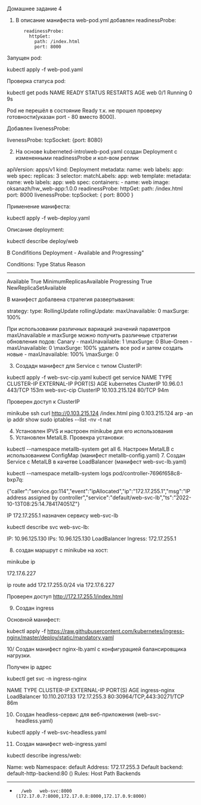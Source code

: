 Домашнее задание 4

1. В описание манифеста web-pod.yml добавлен readinessProbe:

          readinessProbe:
            httpGet:
              path: /index.html
              port: 8000

Запущен pod:

kubectl apply -f web-pod.yaml

Проверка статуса pod:

kubectl get pods
NAME   READY   STATUS    RESTARTS   AGE
web    0/1     Running   0          9s

Pod не перешёл в состояние Ready т.к. не прошел проверку готовности(указан port - 80 вместо 8000).

Добавлен livenessProbe:

livenessProbe:
    tcpSocket:
      {port: 8080}

2. На основе kuberneted-intro\web-pod.yaml создан Deployment с измененными readinessProbe и кол-вом реплик

apiVersion: apps/v1
kind: Deployment
metadata:
  name: web
  labels:
    app: web
spec:
  replicas: 3
  selector:
    matchLabels:
      app: web
  template:
    metadata:
      name: web
      labels:
        app: web
    spec:
      containers:
        - name: web
          image: oksanazh/hw_web-app:1.0.0
          readinessProbe:
            httpGet:
              path: /index.html
              port: 8000
          livenessProbe:
            tcpSocket: { port: 8000 }

Применение манифеста:

kubectl apply -f web-deploy.yaml

Описание deployment:

kubectl describe deploy/web

В Condifitions Deployment - Available and Progressing"

Conditions:
  Type           Status  Reason
  ----           ------  ------
  Available      True    MinimumReplicasAvailable
  Progressing    True    NewReplicaSetAvailable

В манифест добалвена стратегия развертывания:

  strategy:
    type: RollingUpdate
    rollingUpdate:
      maxUnavailable: 0
      maxSurge: 100%

При использовании различных вариаций значений параметров maxUnavailable и maxSurge можно получить различные стратегии обновления подов:
Canary  - maxUnavailable: 1 \maxSurge: 0
Blue-Green - maxUnavailable: 0 \maxSurge: 100%
удалить все pod и затем создать новые - maxUnavailable: 100% \maxSurge: 0

3. Создадн манифест для Service с типом ClusterIP: 

kubectl apply -f web-svc-cip.yaml
kubectl get service
NAME          TYPE           CLUSTER-IP       EXTERNAL-IP    PORT(S)        AGE
kubernetes    ClusterIP      10.96.0.1        <none>         443/TCP        153m
web-svc-cip   ClusterIP      10.103.215.124   <none>         80/TCP         94m

Проверен доступ к  ClusterIP

minikube ssh
curl http://0.103.215.124 /index.html
ping 0.103.215.124 
arp -an
ip addr show
sudo iptables --list -nv -t nat

4. Установлен IPVS  и настроен minikube для его использования
5. Установлен MetalLB. Провекра установки:

kubectl --namespace metallb-system get all
6. Настроен MetalLB с использованием ConfigMap (манифест metallb-config.yaml)
7. Создан  Service с MetalLB в качетве LoadBalancer (манифест web-svc-lb.yaml)

kubectl --namespace metallb-system logs pod/controller-7696f658c8-bxp7q:

{"caller":"service.go:114","event":"ipAllocated","ip":"172.17.255.1","msg":"IP address assigned by controller","service":"default/web-svc-lb","ts":"2022-10-13T08:25:14.784174051Z"}

IP 172.17.255.1 назначен сервису web-svc-lb

kubectl describe svc web-svc-lb:

IP:                       10.96.125.130
IPs:                      10.96.125.130
LoadBalancer Ingress:     172.17.255.1

8. создан маршрут с minikube на хост:

minikube ip

172.17.6.227

ip route add 172.17.255.0/24 via 172.17.6.227

Проверен доступ http://172.17.255.1/index.html

9. Создан ingress

Основной манифест:

kubectl apply -f https://raw.githubusercontent.com/kubernetes/ingress-nginx/master/deploy/static/mandatory.yaml

10/ Создан манифест nginx-lb.yaml с конфигурацией балансировщика нагрузки. 

Получен ip адрес

kubectl get svc -n ingress-nginx

NAME                                 TYPE           CLUSTER-IP       EXTERNAL-IP    PORT(S)                      AGE
ingress-nginx                        LoadBalancer   10.110.207.133   172.17.255.3   80:30964/TCP,443:30271/TCP   86m

10. Создан headless-сервис для веб-приложения (web-svc-headless.yaml)

kubectl apply -f web-svc-headless.yaml

11. Создан манифест web-ingress.yaml 

kubectl describe ingress/web:

Name:             web
Namespace:        default
Address:          172.17.255.3
Default backend:  default-http-backend:80 (<none>)
Rules:
Host  Path  Backends
----  ----  --------
*
        /web   web-svc:8000 (172.17.0.7:8000,172.17.0.8:8000,172.17.0.9:8000)